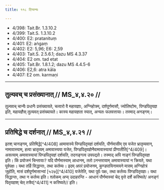 ```yaml
---
title: ११८ टिप्पन्यः

---
```

- 4/398: Tait.Br. 1.3.10.2
- 4/399: Tait.S. 1.3.10.2
- 4/400: E2: pratanituṃ
- 4/401: E2: aṅgaṃ
- 4/402: E2: 5,96; E6: 2,59
- 4/403: Tait.S. 2.5.6.1; dazu MS 4.3.37
- 4/404: E2 om. tad etat
- 4/405: Tait.Br. 1.8.1.2; dazu MS 4.4.5-6
- 4/406: E2,6: atra kāla
- 4/407: E2 om. karmaṇi

____________________________________________


## तुल्यवच् च प्रसंख्यानात् // MS_४,४.२० //

तुल्यवच् चान्यैः प्रधानैः प्रसंख्यायते, चत्वारो वै महायज्ञाः, अग्निहोत्रम्, दर्शपूर्णमासौ, ज्योतिष्टोमः, पिण्डपितृयज्ञ इति, महायज्ञैस् तुल्यवत् प्रसंख्यायते। कास्य महायज्ञता स्यात्, अन्यतः फलवत्तायाः। तस्माद् अनङ्गम्।


____________________________________________


## प्रतिषिद्धे च दर्शनात् // MS_४,४.२१ //

इतश् चानङ्गम्, प्रतिषिद्धे[^4/408] आमावास्ये पिण्डपितृयज्ञं दर्शयति, पौर्णमासीम् एव यजेत भ्रातृव्यवान्, नामावास्याम्, हत्वा भ्रातृव्यम् अमावास्यया यजेत, पिण्डपितृयज्ञेनैवामावास्यायां प्रीणातीति[^4/409]। असत्याम् अमावास्यायां पिण्डपितृयज्ञं दर्शयति, तदनङ्गत्व उपपद्यते। तस्माद् अपि नाङ्गं पिण्डपितृयज्ञ इति।
किं प्रयोजनं चिन्तायाः? यदि पौर्णमास्याम् आधानम्, ततो ऽनन्तरायाम् अमावास्यायां न क्रियते, यथा पूर्वपक्षः। यथा तर्हि सिद्धान्तः, तथा कर्तव्यः। इदम् अपरं प्रयोजनम्, कुण्डपायिनामयने मासम् अग्निहोत्रं जुहोति, मासं दर्शपूर्णमासाभ्यां [५२७][^4/410] यजेतेति, यथा पूर्वः पक्षः, तथा कर्तव्यः पिण्डपितृयज्ञः। यथा सिद्धान्तः, तथा न कर्तव्य इति। श्लोकम् अप्य् उदाहरन्ति -
आधानं पौर्णमास्यां चेद् वृत्ते दर्शे करिष्यते/
अनङ्गं पितृयज्ञश् चेत् तत्रैव[^4/411] न करिष्यते// इति।
